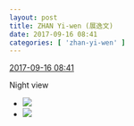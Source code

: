 ```yaml
---
layout: post
title: ZHAN Yi-wen (展逸文)
date: 2017-09-16 08:41
categories: [ 'zhan-yi-wen' ]
---
```


<div class="weibo-info">
  <a href="http://weibo.com/6108090526/Fm2oZESWn">2017-09-16 08:41</a>
</div>

Night view

<!-- more -->

<ul class="weibo-pic-list-1">
  <li class="weibo-pic">
    <a href="http://wx1.sinaimg.cn/mw690/006FmVn8gy1fjl3ytfry9j30qo0qotek.jpg"><img src="//wx1.sinaimg.cn/thumb150/006FmVn8gy1fjl3ytfry9j30qo0qotek.jpg" /></a>
  </li>
  <li class="weibo-pic">
    <a href="http://wx4.sinaimg.cn/mw690/006FmVn8gy1fjl3yr8b8hj30qo0qo7ar.jpg"><img src="//wx4.sinaimg.cn/thumb150/006FmVn8gy1fjl3yr8b8hj30qo0qo7ar.jpg" /></a>
  </li>
</ul>
